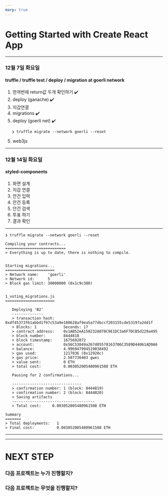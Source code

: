 ```yaml
---
marp: true
---
```


# Getting Started with Create React App

---

### 12월 7일 화요일

#### truffle / truffle test / deploy / migration at goerli network

1. 한꺼번에 return값 두개 확인하기 ✔️
2. deploy (ganache) ✔️
3. 지갑연결
4. migrations ✔️
5. deploy (goerli net) ✔️

```
   ❯ truffle migrate --network goerli --reset
```

5. web3js

---

### 12월 14일 화요일

#### styled-components

1. 화면 설계
1. 지갑 연결
1. 안건 입력
1. 안건 등록
1. 안건 검색
1. 투표 하기
1. 결과 확인

---

```
❯ truffle migrate --network goerli --reset

Compiling your contracts...
===========================
> Everything is up to date, there is nothing to compile.


Starting migrations...
======================
> Network name:    'goerli'
> Network id:      5
> Block gas limit: 30000000 (0x1c9c380)


1_voting_migrations.js
======================

   Deploying 'B2'
   --------------
   > transaction hash:    0xdf45373f61abbd1f97c53a9e180628af9ea5a77dbccf203155cde53197a2dd1f
   > Blocks: 1            Seconds: 17
   > contract address:    0x1AB52eA150232A070C9E1DC3a6F7DCB5d229a495
   > block number:        8444818
   > block timestamp:     1675692072
   > account:             0x56C53049a267d05578163706C3589D44061AD9A6
   > balance:             4.996947994519038492
   > gas used:            1217036 (0x12920c)
   > gas price:           2.507736403 gwei
   > value sent:          0 ETH
   > total cost:          0.003052005480961508 ETH

   Pausing for 2 confirmations...

   -------------------------------
   > confirmation number: 1 (block: 8444819)
   > confirmation number: 2 (block: 8444820)
   > Saving artifacts
   -------------------------------------
   > Total cost:     0.003052005480961508 ETH

Summary
=======
> Total deployments:   1
> Final cost:          0.003052005480961508 ETH
```

---

---

# NEXT STEP

### 다음 프로젝트는 누가 진행할지?

### 다음 프로젝트는 무엇을 진행할지?
